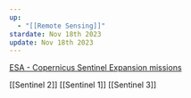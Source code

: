 ```yaml
---
up:
  - "[[Remote Sensing]]"
stardate: Nov 18th 2023
update: Nov 18th 2023
---
```

[ESA - Copernicus Sentinel Expansion missions](https://www.esa.int/Applications/Observing_the_Earth/Copernicus/Copernicus_Sentinel_Expansion_missions)

[[Sentinel 2]]
[[Sentinel 1]]
[[Sentinel 3]]